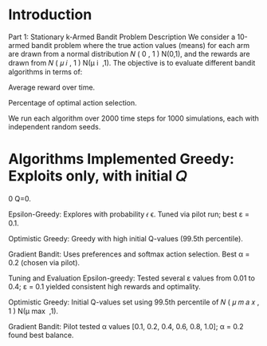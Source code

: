 # Introduction
Part 1: Stationary k-Armed Bandit
Problem Description
We consider a 10-armed bandit problem where the true action values (means) for each arm are drawn from a normal distribution 
𝑁
(
0
,
1
)
N(0,1), and the rewards are drawn from 
𝑁
(
𝜇
𝑖
,
1
)
N(μ 
i
​
 ,1). The objective is to evaluate different bandit algorithms in terms of:

Average reward over time.

Percentage of optimal action selection.

We run each algorithm over 2000 time steps for 1000 simulations, each with independent random seeds.

Algorithms Implemented
Greedy: Exploits only, with initial 
𝑄
=
0
Q=0.

Epsilon-Greedy: Explores with probability 
𝜖
ϵ. Tuned via pilot run; best ε = 0.1.

Optimistic Greedy: Greedy with high initial Q-values (99.5th percentile).

Gradient Bandit: Uses preferences and softmax action selection. Best α = 0.2 (chosen via pilot).

Tuning and Evaluation
Epsilon-greedy: Tested several ε values from 0.01 to 0.4; ε = 0.1 yielded consistent high rewards and optimality.

Optimistic Greedy: Initial Q-values set using 99.5th percentile of 
𝑁
(
𝜇
𝑚
𝑎
𝑥
,
1
)
N(μ 
max
​
 ,1).

Gradient Bandit: Pilot tested α values [0.1, 0.2, 0.4, 0.6, 0.8, 1.0]; α = 0.2 found best balance.
